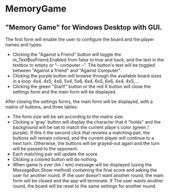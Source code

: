 # MemoryGame

## "Memory Game" for Windows Desktop with GUI.

The first form will enable the user to configure the board and the player names and types:

* Clicking the "Against a Friend" button will toggle the m_TextBoxFriend.Enabled from false to true and back, and the text in the textbox to empty or "– computer –". The button's text will be toggled between "Against a friend" and "Against Computer".
* Clicking the purple button will browse through the available board sizes in a loop: 4x4, 4x5, 4x6, 5x4, 5x6, 6x4, 6x5, 6x6, 4x4, 4x5, ..
* Clicking the green "Start!" button or the red X button will close the settings form and the main form will be displayed.

After closing the settings forms, the main form will be displayed, with a matrix of buttons, and three lables:
* The form size will be set according to the matrix size.
* Clicking a 'gray' button will display the character that it "holds" and the background will be set to match the current playe's color (green / purple). If this it the second click that revieles a matching pair, the buttons will remain colored, and the current player will continue to a next turn. Otherwise, the buttons will be grayed-out again and the turn will be passed to the opponent.
* Each matching pair will update the score.
* Clicking a colored button will do nothing.
* When game is over (tie / win) message will be displayed (using the MessageBox.Show method) containing the final score and asking the user for another round. IF the user doesn’t want another round, the main form will be closed and the app will terminate. If The user wants another round, the board will be reset to the same settings for another round.


